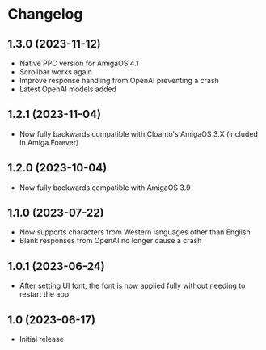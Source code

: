 # Changelog
## 1.3.0 (2023-11-12)
- Native PPC version for AmigaOS 4.1
- Scrollbar works again
- Improve response handling from OpenAI preventing a crash
- Latest OpenAI models added

## 1.2.1 (2023-11-04)
- Now fully backwards compatible with Cloanto's AmigaOS 3.X (included in Amiga Forever)

## 1.2.0 (2023-10-04)
- Now fully backwards compatible with AmigaOS 3.9

## 1.1.0 (2023-07-22)
- Now supports characters from Western languages other than English
- Blank responses from OpenAI no longer cause a crash

## 1.0.1  (2023-06-24)
- After setting UI font, the font is now applied fully without needing to restart the app

## 1.0  (2023-06-17)
- Initial release